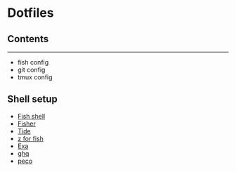 # Dotfiles
## Contents
_____________
- fish config
- git config
- tmux config

## Shell setup
- [Fish shell](https://fishshell.com/)
- [Fisher](https://github.com/jorgebucaran/fisher)
- [Tide](https://github.com/IlanCosman/tide)
- [z for fish](https://github.com/jethrokuan/z)
- [Exa](https://the.exa.website/)
- [ghq](https://github.com/x-motemen/ghq)
- [peco](https://github.com/peco/peco)
